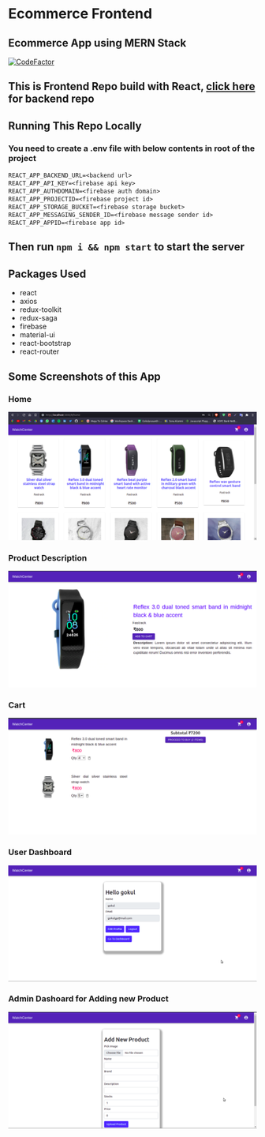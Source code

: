# Ecommerce Frontend

## Ecommerce App using MERN Stack
[![CodeFactor](https://www.codefactor.io/repository/github/gokul1630/ecommerce/badge)](https://www.codefactor.io/repository/github/gokul1630/ecommerce)

## This is Frontend Repo build with React, <a href='https://github.com/gokul1630/ecommerce_backend' target='__blank'>click here</a> for backend repo 

## Running This Repo Locally

### You need to create a .env file with below contents in root of the project

```
REACT_APP_BACKEND_URL=<backend url>
REACT_APP_API_KEY=<firebase api key>
REACT_APP_AUTHDOMAIN=<firebase auth domain>
REACT_APP_PROJECTID=<firebase project id>
REACT_APP_STORAGE_BUCKET=<firebase storage bucket>
REACT_APP_MESSAGING_SENDER_ID=<firebase message sender id>
REACT_APP_APPID=<firebase app id>
```

## Then run <code>npm i && npm start</code> to start the server

## Packages Used

- react
- axios
- redux-toolkit
- redux-saga
- firebase
- material-ui
- react-bootstrap
- react-router

## Some Screenshots of this App
### Home
![Home](https://raw.githubusercontent.com/gokul1630/ecommerce/main/screenshots/Screenshot_2021-08-28_13-30-11.png)
### Product Description
![product](https://raw.githubusercontent.com/gokul1630/ecommerce/main/screenshots/Screenshot_2021-08-28_13-30-12.png)

### Cart
![cart](https://raw.githubusercontent.com/gokul1630/ecommerce/main/screenshots/Screenshot_2021-08-28_13-31-23.png)
### User Dashboard
![user-dashboard](https://raw.githubusercontent.com/gokul1630/ecommerce/main/screenshots/Screenshot_2021-08-28_13-31-34.png)
### Admin Dashoard for Adding new Product
![admin-dashboard](https://raw.githubusercontent.com/gokul1630/ecommerce/main/screenshots/Screenshot_2021-08-28_13-31-42.png)
